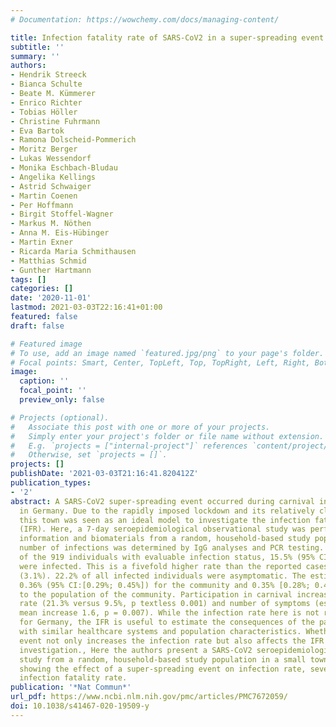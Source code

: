 ```yaml
---
# Documentation: https://wowchemy.com/docs/managing-content/

title: Infection fatality rate of SARS-CoV2 in a super-spreading event in Germany
subtitle: ''
summary: ''
authors:
- Hendrik Streeck
- Bianca Schulte
- Beate M. Kümmerer
- Enrico Richter
- Tobias Höller
- Christine Fuhrmann
- Eva Bartok
- Ramona Dolscheid-Pommerich
- Moritz Berger
- Lukas Wessendorf
- Monika Eschbach-Bludau
- Angelika Kellings
- Astrid Schwaiger
- Martin Coenen
- Per Hoffmann
- Birgit Stoffel-Wagner
- Markus M. Nöthen
- Anna M. Eis-Hübinger
- Martin Exner
- Ricarda Maria Schmithausen
- Matthias Schmid
- Gunther Hartmann
tags: []
categories: []
date: '2020-11-01'
lastmod: 2021-03-03T22:16:41+01:00
featured: false
draft: false

# Featured image
# To use, add an image named `featured.jpg/png` to your page's folder.
# Focal points: Smart, Center, TopLeft, Top, TopRight, Left, Right, BottomLeft, Bottom, BottomRight.
image:
  caption: ''
  focal_point: ''
  preview_only: false

# Projects (optional).
#   Associate this post with one or more of your projects.
#   Simply enter your project's folder or file name without extension.
#   E.g. `projects = ["internal-project"]` references `content/project/deep-learning/index.md`.
#   Otherwise, set `projects = []`.
projects: []
publishDate: '2021-03-03T21:16:41.820412Z'
publication_types:
- '2'
abstract: A SARS-CoV2 super-spreading event occurred during carnival in a small town
  in Germany. Due to the rapidly imposed lockdown and its relatively closed community,
  this town was seen as an ideal model to investigate the infection fatality rate
  (IFR). Here, a 7-day seroepidemiological observational study was performed to collect
  information and biomaterials from a random, household-based study population. The
  number of infections was determined by IgG analyses and PCR testing. We found that
  of the 919 individuals with evaluable infection status, 15.5% (95% CI:[12.3%; 19.0%])
  were infected. This is a fivefold higher rate than the reported cases for this community
  (3.1%). 22.2% of all infected individuals were asymptomatic. The estimated IFR was
  0.36% (95% CI:[0.29%; 0.45%]) for the community and 0.35% [0.28%; 0.45%] when age-standardized
  to the population of the community. Participation in carnival increased both infection
  rate (21.3% versus 9.5%, p textless 0.001) and number of symptoms (estimated relative
  mean increase 1.6, p = 0.007). While the infection rate here is not representative
  for Germany, the IFR is useful to estimate the consequences of the pandemic in places
  with similar healthcare systems and population characteristics. Whether the super-spreading
  event not only increases the infection rate but also affects the IFR requires further
  investigation., Here the authors present a SARS-CoV2 seroepidemiological observational
  study from a random, household-based study population in a small town in Germany,
  showing the effect of a super-spreading event on infection rate, severity, and potentially
  infection fatality rate.
publication: '*Nat Commun*'
url_pdf: https://www.ncbi.nlm.nih.gov/pmc/articles/PMC7672059/
doi: 10.1038/s41467-020-19509-y
---
```

